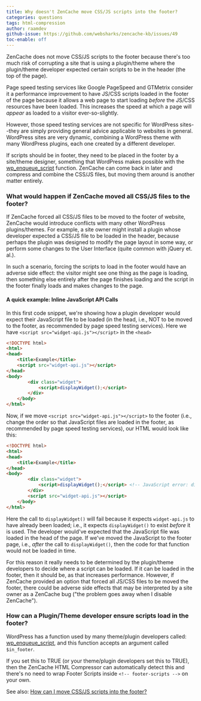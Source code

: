 ```yaml
---
title: Why doesn't ZenCache move CSS/JS scripts into the footer?
categories: questions
tags: html-compression
author: raamdev
github-issue: https://github.com/websharks/zencache-kb/issues/49
toc-enable: off
---
```


ZenCache does not move CSS/JS scripts to the footer because there's too much risk of corrupting a site that is using a plugin/theme where the plugin/theme developer expected certain scripts to be in the header (the top of the page). 

Page speed testing services like Google PageSpeed and GTMetrix consider it a performance improvement to have JS/CSS scripts loaded in the footer of the page because it allows a web page to start loading _before_ the JS/CSS resources have been loaded. This increases the speed at which a page will _appear_ as loaded to a visitor ever-so-slightly.

However, those speed testing services are not specific for WordPress sites--they are simply providing general advice applicable to websites in general. WordPress sites are very dynamic, combining a WordPress theme with many WordPress plugins, each one created by a different developer.

If scripts should be in footer, they need to be placed in the footer by a site/theme designer, something that WordPress makes possible with the [wp_enqueue_script](http://codex.wordpress.org/Function_Reference/wp_enqueue_script) function. ZenCache can come back in later and compress and combine the CSS/JS files, but moving them around is another matter entirely.

### What would happen if ZenCache moved all CSS/JS files to the footer?

If ZenCache forced all CSS/JS files to be moved to the footer of website, ZenCache would introduce conflicts with many other WordPress plugins/themes. For example, a site owner might install a plugin whose developer expected a CSS/JS file to be loaded in the header, because perhaps the plugin was designed to modify the page layout in some way, or perform some changes to the User Interface (quite common with jQuery et. al.). 

In such a scenario, forcing the scripts to load in the footer would have an adverse side effect: the visitor might see one thing as the page is loading, then something else entirely after the page finishes loading and the script in the footer finally loads and makes changes to the page.

#### A quick example: Inline JavaScript API Calls

In this first code snippet, we're showing how a plugin developer would expect their JavaScript file to be loaded (in the head, i.e., NOT to be moved to the footer, as recommended by page speed testing services). Here we have `<script src="widget-api.js"></script>` in the `<head>`

```html
<!DOCTYPE html>
<html>
<head>
	<title>Example</title>
	<script src="widget-api.js"></script>
</head>
<body>
		<div class="widget">
			<script>displayWidget();</script>
		</div>
	</body>
</html>
```

Now, if we move `<script src="widget-api.js"></script>` to the footer (i.e., change the order so that JavaScript files are loaded in the footer, as recommended by page speed testing services), our HTML would look like this:

```html
<!DOCTYPE html>
<html>
<head>
	<title>Example</title>
</head>
<body>
		<div class="widget">
			<script>displayWidget();</script> <!-- JavaScript error: displayWidget is undefined. -->
		</div>
		<script src="widget-api.js"></script>
	</body>
</html>
```

Here the call to `displayWidget()` will fail because it expects `widget-api.js` to have already been loaded; i.e., it expects `displayWidget()` to exist _before_ it is used. The developer would've expected that the JavaScript file was loaded in the head of the page. If we've moved the JavaScript to the footer page, i.e., _after_ the call to `displayWidget()`, then the code for that function would not be loaded in time.

For this reason it really needs to be determined by the plugin/theme developers to decide where a script can be loaded. If it can be loaded in the footer, then it should be, as that increases performance. However, if ZenCache provided an option that forced all JS/CSS files to be moved the footer, there could be adverse side effects that may be interpreted by a site owner as a ZenCache bug ("the problem goes away when I disable ZenCache").

### How can a Plugin/Theme developer ensure scripts load in the footer?

WordPress has a function used by many theme/plugin developers called: [wp_enqueue_script](http://codex.wordpress.org/Function_Reference/wp_enqueue_script), and this function accepts an argument called `$in_footer`. 

If you set this to TRUE (or your theme/plugin developers set this to TRUE), then the ZenCache HTML Compressor can automatically detect this and there's no need to wrap Footer Scripts inside `<!-- footer-scripts -->` on your own.

See also: [How can I move CSS/JS scripts into the footer?](http://zencache.com/kb-article/how-can-i-move-cssjs-scripts-into-the-footer/)
